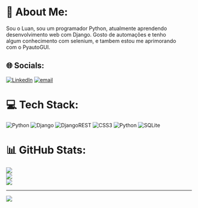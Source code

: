 # 💫 About Me:
Sou o Luan, sou um programador Python, atualmente aprendendo<br>desenvolvimento web com Django. Gosto de automações e tenho<br>algum conhecimento com selenium, e tambem estou me aprimorando<br>com o PyautoGUI.


## 🌐 Socials:
[![LinkedIn](https://img.shields.io/badge/LinkedIn-%230077B5.svg?logo=linkedin&logoColor=white)](www.linkedin.com/in/luan-avila1123) [![email](https://img.shields.io/badge/Email-D14836?logo=gmail&logoColor=white)](mailto:avila.almeida.luan@gmail.com) 

# 💻 Tech Stack:
![Python](https://img.shields.io/badge/python-3670A0?style=for-the-badge&logo=python&logoColor=ffdd54) ![Django](https://img.shields.io/badge/django-%23092E20.svg?style=for-the-badge&logo=django&logoColor=white) ![DjangoREST](https://img.shields.io/badge/DJANGO-REST-ff1709?style=for-the-badge&logo=django&logoColor=white&color=ff1709&labelColor=gray) ![CSS3](https://img.shields.io/badge/css3-%231572B6.svg?style=for-the-badge&logo=css3&logoColor=white) ![Python](https://img.shields.io/badge/python-3670A0?style=for-the-badge&logo=python&logoColor=ffdd54) ![SQLite](https://img.shields.io/badge/sqlite-%2307405e.svg?style=for-the-badge&logo=sqlite&logoColor=white)
# 📊 GitHub Stats:
![](https://github-readme-stats.vercel.app/api?username=Luan0Avila&theme=dark&hide_border=false&include_all_commits=false&count_private=false)<br/>
![](https://nirzak-streak-stats.vercel.app/?user=Luan0Avila&theme=dark&hide_border=false)<br/>
![](https://github-readme-stats.vercel.app/api/top-langs/?username=Luan0Avila&theme=dark&hide_border=false&include_all_commits=false&count_private=false&layout=compact)

---
[![](https://visitcount.itsvg.in/api?id=Luan0Avila&icon=0&color=0)](https://visitcount.itsvg.in)

<!-- Proudly created with GPRM ( https://gprm.itsvg.in ) -->
